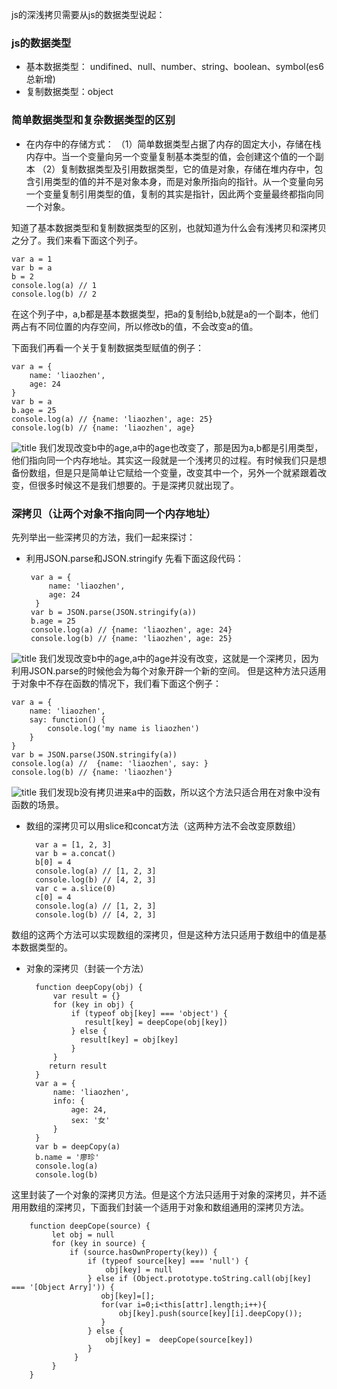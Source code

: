 js的深浅拷贝需要从js的数据类型说起：
### js的数据类型
* 基本数据类型： undifined、null、number、string、boolean、symbol(es6总新增)
* 复制数据类型：object
### 简单数据类型和复杂数据类型的区别
* 在内存中的存储方式：
（1）简单数据类型占据了内存的固定大小，存储在栈内存中。当一个变量向另一个变量复制基本类型的值，会创建这个值的一个副本
（2）复制数据类型及引用数据类型，它的值是对象，存储在堆内存中，包含引用类型的值的并不是对象本身，而是对象所指向的指针。从一个变量向另一个变量复制引用类型的值，复制的其实是指针，因此两个变量最终都指向同一个对象。

知道了基本数据类型和复制数据类型的区别，也就知道为什么会有浅拷贝和深拷贝之分了。我们来看下面这个列子。

    var a = 1
    var b = a
    b = 2
    console.log(a) // 1
    console.log(b) // 2

在这个列子中，a,b都是基本数据类型，把a的复制给b,b就是a的一个副本，他们两占有不同位置的内存空间，所以修改b的值，不会改变a的值。

下面我们再看一个关于复制数据类型赋值的例子：

    var a = {
        name: 'liaozhen',
        age: 24
    }
    var b = a
    b.age = 25
    console.log(a) // {name: 'liaozhen', age: 25}
    console.log(b) // {name: 'liaozhen', age}
![title](https://leanote.com/api/file/getImage?fileId=5ac86e04ab64417bf7000ab7)
我们发现改变b中的age,a中的age也改变了，那是因为a,b都是引用类型，他们指向同一个内存地址。其实这一段就是一个浅拷贝的过程。有时候我们只是想备份数组，但是只是简单让它赋给一个变量，改变其中一个，另外一个就紧跟着改变，但很多时候这不是我们想要的。于是深拷贝就出现了。

### 深拷贝（让两个对象不指向同一个内存地址）
先列举出一些深拷贝的方法，我们一起来探讨：

*  利用JSON.parse和JSON.stringify
先看下面这段代码：

        var a = {
            name: 'liaozhen',
            age: 24
         }
        var b = JSON.parse(JSON.stringify(a))
        b.age = 25
        console.log(a) // {name: 'liaozhen', age: 24}
        console.log(b) // {name: 'liaozhen', age: 25}

![title](https://leanote.com/api/file/getImage?fileId=5ac870daab64417a09000b34)
我们发现改变b中的age,a中的age并没有改变，这就是一个深拷贝，因为利用JSON.parse的时候他会为每个对象开辟一个新的空间。
但是这种方法只适用于对象中不存在函数的情况下，我们看下面这个例子：
   
    var a = {
        name: 'liaozhen',
        say: function() {
            console.log('my name is liaozhen')
        } 
    }
    var b = JSON.parse(JSON.stringify(a))
    console.log(a) //  {name: 'liaozhen', say: }
    console.log(b) // {name: 'liaozhen'}
![title](https://leanote.com/api/file/getImage?fileId=5ac8758aab64417a09000b93)
我们发现b没有拷贝进来a中的函数，所以这个方法只适合用在对象中没有函数的场景。

* 数组的深拷贝可以用slice和concat方法（这两种方法不会改变原数组）


        var a = [1, 2, 3]
        var b = a.concat()
        b[0] = 4
        console.log(a) // [1, 2, 3]
        console.log(b) // [4, 2, 3]
        var c = a.slice(0)
        c[0] = 4
        console.log(a) // [1, 2, 3]
        console.log(b) // [4, 2, 3]
数组的这两个方法可以实现数组的深拷贝，但是这种方法只适用于数组中的值是基本数据类型的。

* 对象的深拷贝（封装一个方法）

        function deepCopy(obj) {
            var result = {}
            for (key in obj) {
                if (typeof obj[key] === 'object') {
                   result[key] = deepCope(obj[key])
                } else {
                  result[key] = obj[key]
                }
            }
           return result
        }
        var a = {
            name: 'liaozhen',
            info: {
                age: 24,
                sex: '女'
            }
        }
        var b = deepCopy(a)
        b.name = '廖珍'
        console.log(a)
        console.log(b)
这里封装了一个对象的深拷贝方法。但是这个方法只适用于对象的深拷贝，并不适用用数组的深拷贝，下面我们封装一个适用于对象和数组通用的深拷贝方法。

        function deepCope(source) {
             let obj = null
             for (key in source) {
                 if (source.hasOwnProperty(key)) {
                     if (typeof source[key] === 'null') {
                         obj[key] = null
                     } else if (Object.prototype.toString.call(obj[key] === '[Object Arry]')) {
                        obj[key]=[];
                        for(var i=0;i<this[attr].length;i++){
                            obj[key].push(source[key][i].deepCopy());
                        }
                     } else {
                         obj[key] =  deepCope(source[key])
                     }
                  }
             }
        }